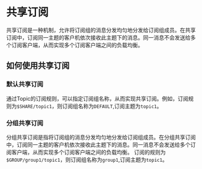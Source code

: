 # 共享订阅
共享订阅是一种机制，允许将订阅组的消息分发均匀地分发给订阅组成员。在共享订阅中，订阅同一主题的客户机依次接收此主题下的消息。同一消息不会发送给多个订阅客户端，从而实现多个订阅客户端之间的负载均衡。

## 如何使用共享订阅
### 默认共享订阅
通过Topic的订阅规则，可以指定订阅组名称，从而实现共享订阅。例如，订阅规则为`$SHARE/topic1`，则订阅组名称为`DEFAULT`,订阅主题为`topic1`。
### 分组共享订阅  
分组共享订阅是指将订阅组的消息分发均匀地分发给订阅组成员。在分组共享订阅中，订阅同一主题的客户机依次接收此主题下的消息。同一消息不会发送给多个订阅客户端，从而实现多个订阅客户端之间的负载均衡。
订阅的规则为`$GROUP/group1/topic1`，则订阅组名称为`group1`,订阅主题为`topic1`。
